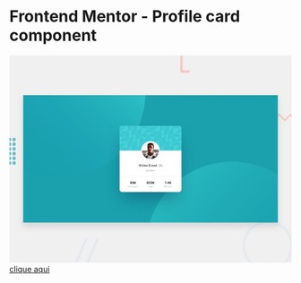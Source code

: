 # Frontend Mentor - Profile card component

![Design preview for the Profile card component coding challenge](./design/desktop-preview.jpg)
[clique aqui](https://megelado.github.io/profile-card-component-main)
